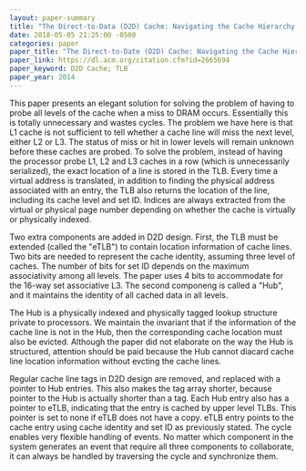 ```yaml
---
layout: paper-summary
title: "The Direct-to-Data (D2D) Cache: Navigating the Cache Hierarchy with a Single Lookup"
date: 2018-05-05 21:25:00 -0500
categories: paper
paper_title: "The Direct-to-Date (D2D) Cache: Navigating the Cache Hierarchy with a Single Lookup"
paper_link: https://dl.acm.org/citation.cfm?id=2665694
paper_keyword: D2D Cache; TLB
paper_year: 2014
---
```


This paper presents an elegant solution for solving the problem of having to probe all levels of 
the cache when a miss to DRAM occurs. Essentially this is totally unnecessary and wastes cycles. The 
problem we have here is that L1 cache is not sufficient to tell whether a cache line will miss the next level,
either L2 or L3. The status of miss or hit in lower levels will remain unknown before these caches are
probed. To solve the problem, instead of having the processor probe L1, L2 and L3 caches in a row (which 
is unnecessarily serialized), the exact location of a line is stored in the TLB. Every time a virtual address
is translated, in addition to finding the physical address associated with an entry, the TLB also 
returns the location of the line, including its cache level and set ID. Indices are always extracted from
the virtual or physical page number depending on whether the cache is virtually or physically indexed.

Two extra components are added in D2D design. First, the TLB must be extended (called the "eTLB") to contain
location information of cache lines. Two bits are needed to represent the cache identity, assuming three level of caches.
The number of bits for set ID depends on the maximum associativity among all levels. The paper uses 4 bits to accommodate for 
the 16-way set associative L3. The second componeng is called a "Hub", and it maintains the identity of all cached data
in all levels. 

The Hub is a physically indexed and physically tagged lookup structure private to processors.
We maintain the invariant that if the information of the cache line is not in the Hub, then the corresponding cache 
location must also be evicted.
Although the paper did not elaborate on the way the Hub is structured, attention should be paid because the Hub cannot diacard 
cache line location information without evcting the cache lines. 

Regular cache line tags in D2D design are removed, and replaced with a pointer to Hub entries. This 
also makes the tag array shorter, because pointer to the Hub is actually shorter than a tag. Each Hub entry also has 
a pointer to eTLB, indicating that the entry is cached by upper level TLBs. This pointer is set to none if eTLB
does not have a copy. eTLB entry points to the cache entry using cache identity and set ID as previously stated. 
The cycle enables very flexible handling of events. No matter which component in the 
system generates an event that require all three components to collaborate, it can always be handled by traversing
the cycle and synchronize them. 